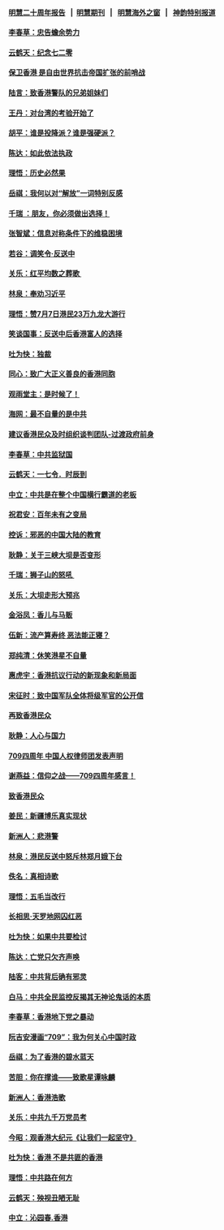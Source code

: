 #### [明慧二十周年报告](https://github.com/gfw-breaker/mh-reports/blob/master/README.md?t=07200321) &nbsp;&nbsp;|&nbsp;&nbsp;[明慧期刊](https://github.com/gfw-breaker/mh-qikan) &nbsp;&nbsp;|&nbsp;&nbsp; [明慧海外之窗](https://github.com/gfw-breaker/mh-news/blob/master/README.md?t=07200321) &nbsp;&nbsp;|&nbsp;&nbsp; [神韵特别报道](https://github.com/gfw-breaker/mh-news/blob/master/shenyun.md?t=07200321) 

#### [李春草：忠告蟾余势力](../pages/nsc993/n11396852.md?t=07200321) 

#### [云鹤天：纪念七二零](../pages/nsc993/n11396646.md?t=07200321) 

#### [保卫香港 是自由世界抗击帝国扩张的前哨战](../pages/nsc993/n11393186.md?t=07200321) 

#### [陆言：致香港警队的兄弟姐妹们](../pages/nsc993/n11392281.md?t=07200321) 

#### [王丹：对台湾的考验开始了](../pages/nsc993/n11391258.md?t=07200321) 

#### [胡平：谁是投降派？谁是强硬派？](../pages/nsc993/n11391224.md?t=07200321) 

#### [陈达：如此依法执政](../pages/nsc993/n11388999.md?t=07200321) 

#### [理悟：历史必然果](../pages/nsc993/n11388741.md?t=07200321) 

#### [岳祺：我何以对“解放”一词特别反感](../pages/nsc993/n11385696.md?t=07200321) 

#### [千瑞 ：朋友，你必须做出选择！](../pages/nsc993/n11384949.md?t=07200321) 

#### [张智斌：信息对称条件下的维稳困境](../pages/nsc993/n11384812.md?t=07200321) 

#### [若谷：调笑令‧反送中](../pages/nsc993/n11383745.md?t=07200321) 

#### [关乐：红平均数之葬歌 ](../pages/nsc993/n11383498.md?t=07200321) 

#### [林泉：奉劝习近平](../pages/nsc993/n11383487.md?t=07200321) 

#### [理悟：赞7月7日港民23万九龙大游行](../pages/nsc993/n11383473.md?t=07200321) 

#### [笑谈国事：反送中后香港富人的选择](../pages/nsc993/n11382020.md?t=07200321) 

#### [吐为快：独裁](../pages/nsc993/n11382755.md?t=07200321) 

#### [同心：致广大正义善良的香港同胞](../pages/nsc993/n11382745.md?t=07200321) 

#### [观雨堂主：是时候了！](../pages/nsc993/n11382737.md?t=07200321) 

#### [海网：最不自量的是中共](../pages/nsc993/n11380440.md?t=07200321) 

#### [建议香港民众及时组织谈判团队-过渡政府前身](../pages/nsc993/n11379909.md?t=07200321) 

#### [李春草：中共监狱国](../pages/nsc993/n11378989.md?t=07200321) 

#### [云鹤天：一七令．时辰到](../pages/nsc993/n11379260.md?t=07200321) 

#### [中立：中共是在整个中国横行霸道的老板](../pages/nsc993/n11378382.md?t=07200321) 

#### [祝君安：百年未有之变局](../pages/nsc993/n11378376.md?t=07200321) 

#### [控诉：邪恶的中国大陆的教育](../pages/nsc993/n11378344.md?t=07200321) 

#### [耿静：关于三峡大坝是否变形](../pages/nsc993/n11375879.md?t=07200321) 

#### [千瑞：狮子山的怒吼 ](../pages/nsc993/n11375644.md?t=07200321) 

#### [关乐：大坝走形大预兆](../pages/nsc993/n11375629.md?t=07200321) 

#### [金浴凤：香儿与马贩](../pages/nsc993/n11375580.md?t=07200321) 

#### [伍新：流产算寿终  恶法能正寝？](../pages/nsc993/n11375581.md?t=07200321) 

#### [郑纯清：休笑港星不自量](../pages/nsc993/n11375555.md?t=07200321) 

#### [惠虎宇：香港抗议行动的新现象和新局面](../pages/nsc993/n11375501.md?t=07200321) 

#### [宋征时：致中国军队全体将级军官的公开信](../pages/nsc993/n11373354.md?t=07200321) 

#### [再致香港民众](../pages/nsc993/n11373870.md?t=07200321) 

#### [耿静：人心与国力](../pages/nsc993/n11373759.md?t=07200321) 

#### [709四周年 中国人权律师团发表声明](../pages/nsc993/n11373565.md?t=07200321) 

#### [谢燕益：信仰之战——709四周年感言！](../pages/nsc993/n11373388.md?t=07200321) 

#### [致香港民众](../pages/nsc993/n11373286.md?t=07200321) 

#### [姜民：新疆博乐真实现状](../pages/nsc993/n11371223.md?t=07200321) 

#### [新洲人：悲港警](../pages/nsc993/n11371174.md?t=07200321) 

#### [林泉：港民反送中怒斥林郑月娥下台](../pages/nsc993/n11370676.md?t=07200321) 

#### [佚名：真相诗歌](../pages/nsc993/n11370666.md?t=07200321) 

#### [理悟：五毛当改行](../pages/nsc993/n11369314.md?t=07200321) 

#### [长相思‧天罗地网囚红恶](../pages/nsc993/n11368444.md?t=07200321) 

#### [吐为快：如果中共要检讨](../pages/nsc993/n11368441.md?t=07200321) 

#### [陈达：亡党只欠齐声唤](../pages/nsc993/n11367838.md?t=07200321) 

#### [陆客：中共背后确有邪灵](../pages/nsc993/n11365263.md?t=07200321) 

#### [白马：中共全民监控反揭其无神论鬼话的本质](../pages/nsc993/n11365236.md?t=07200321) 

#### [李春草：香港地下党之暴动](../pages/nsc993/n11365210.md?t=07200321) 

#### [阮吉安漫画“709”：我为何关心中国时政](../pages/nsc993/n11362127.md?t=07200321) 

#### [岳祺：为了香港的碧水蓝天](../pages/nsc993/n11362627.md?t=07200321) 

#### [苦胆：你在撑谁——致歌星谭咏麟](../pages/nsc993/n11361348.md?t=07200321) 

#### [新洲人：香港浩歌](../pages/nsc993/n11361334.md?t=07200321) 

#### [关乐：中共九千万党员考](../pages/nsc993/n11361304.md?t=07200321) 

#### [今昭：观香港大纪元《让我们一起坚守》](../pages/nsc993/n11361244.md?t=07200321) 

#### [吐为快：香港  不是共匪的香港](../pages/nsc993/n11360918.md?t=07200321) 

#### [理悟：中共路在何方](../pages/nsc993/n11360509.md?t=07200321) 

#### [云鹤天：殃视丑陋无耻](../pages/nsc993/n11358872.md?t=07200321) 

#### [中立：沁园春.香港](../pages/nsc993/n11358843.md?t=07200321) 

